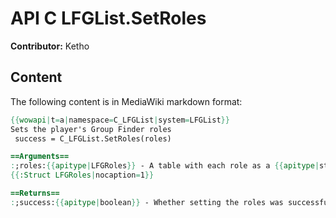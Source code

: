 # API C LFGList.SetRoles

**Contributor:** Ketho

## Content

The following content is in MediaWiki markdown format:

```mediawiki
{{wowapi|t=a|namespace=C_LFGList|system=LFGList}}
Sets the player's Group Finder roles
 success = C_LFGList.SetRoles(roles)

==Arguments==
:;roles:{{apitype|LFGRoles}} - A table with each role as a {{apitype|string}} key, and a {{apitype|boolean}} value for whether that role should be selected. All roles must be present in the table.
{{:Struct LFGRoles|nocaption=1}}

==Returns==
:;success:{{apitype|boolean}} - Whether setting the roles was successful or not
```